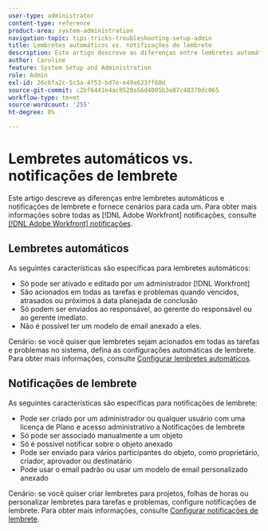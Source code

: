 ```yaml
---
user-type: administrator
content-type: reference
product-area: system-administration
navigation-topic: tips-tricks-troubleshooting-setup-admin
title: Lembretes automáticos vs. notificações de lembrete
description: Este artigo descreve as diferenças entre lembretes automáticos e notificações de lembrete e fornece cenários para cada um. Para obter mais informações sobre todas [!DNL Adobe Workfront] as notificações, consulteAdobe [!DNL Workfront] notificações.
author: Caroline
feature: System Setup and Administration
role: Admin
exl-id: 26c6fa2c-5c3a-4f53-bd7e-e49a623ff60d
source-git-commit: c2bf6441e4ac8520a56d4005b3e87c48370dc065
workflow-type: tm+mt
source-wordcount: '255'
ht-degree: 0%

---
```


# Lembretes automáticos vs. notificações de lembrete

Este artigo descreve as diferenças entre lembretes automáticos e notificações de lembrete e fornece cenários para cada um. Para obter mais informações sobre todas as [!DNL Adobe Workfront] notificações, consulte [[!DNL Adobe Workfront] notificações](../../workfront-basics/using-notifications/wf-notifications.md).

## Lembretes automáticos

As seguintes características são específicas para lembretes automáticos:

* Só pode ser ativado e editado por um administrador [!DNL Workfront]
* São acionados em todas as tarefas e problemas quando vencidos, atrasados ou próximos à data planejada de conclusão
* Só podem ser enviados ao responsável, ao gerente do responsável ou ao gerente imediato.
* Não é possível ter um modelo de email anexado a eles.

Cenário: se você quiser que lembretes sejam acionados em todas as tarefas e problemas no sistema, defina as configurações automáticas de lembrete. Para obter mais informações, consulte [Configurar lembretes automáticos](../../administration-and-setup/manage-workfront/emails/setting-up-automatic-reminders.md).

## Notificações de lembrete

As seguintes características são específicas para notificações de lembrete:

* Pode ser criado por um administrador ou qualquer usuário com uma licença de Plano e acesso administrativo a Notificações de lembrete
* Só pode ser associado manualmente a um objeto
* Só é possível notificar sobre o objeto anexado
* Pode ser enviado para vários participantes do objeto, como proprietário, criador, aprovador ou destinatário
* Pode usar o email padrão ou usar um modelo de email personalizado anexado

Cenário: se você quiser criar lembretes para projetos, folhas de horas ou personalizar lembretes para tarefas e problemas, configure notificações de lembrete. Para obter mais informações, consulte [Configurar notificações de lembrete](../../administration-and-setup/manage-workfront/emails/set-up-reminder-notifications.md).
